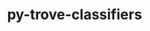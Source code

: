 ---
title: "py-trove-classifiers"
layout: cache
categories: [package, develop-2023-11-26]
meta: {"versions": ["2023.8.7"], "compilers": ["apple-clang@=15.0.0", "cce@=15.0.1", "gcc@=11.1.0", "gcc@=11.3.0", "gcc@=11.4.0", "gcc@=7.3.1", "gcc@=7.5.0", "gcc@=9.4.0", "oneapi@=2023.2.0"], "oss": ["amzn2", "rhel8", "ubuntu18.04", "ubuntu20.04", "ubuntu22.04", "ventura"], "platforms": ["darwin", "linux"], "targets": ["aarch64", "neoverse_n1", "neoverse_v1", "ppc64le", "x86_64_v3", "zen4"], "stacks": ["aws-isc", "aws-isc-aarch64", "data-vis-sdk", "e4s", "e4s-cray-rhel", "e4s-neoverse_v1", "e4s-oneapi", "e4s-power", "e4s-rocm-external", "ml-darwin-aarch64-mps", "ml-linux-x86_64-cpu", "ml-linux-x86_64-cuda", "ml-linux-x86_64-rocm", "radiuss", "root"], "num_specs": 25, "num_specs_by_stack": {"root": 25, "ml-darwin-aarch64-mps": 2, "aws-isc-aarch64": 2, "aws-isc": 1, "e4s-cray-rhel": 2, "radiuss": 1, "e4s-neoverse_v1": 2, "e4s-power": 2, "data-vis-sdk": 2, "e4s": 3, "e4s-rocm-external": 1, "e4s-oneapi": 4, "ml-linux-x86_64-rocm": 4, "ml-linux-x86_64-cpu": 4, "ml-linux-x86_64-cuda": 4}}
spec_details: [{"hash": "a44wicz55f6wsowmv3nclk2m644ztxzo", "compiler": "apple-clang@=15.0.0", "versions": ["2023.8.7"], "os": "ventura", "platform": "darwin", "target": "aarch64", "variants": ["build_system=python_pip"], "stacks": ["root", "ml-darwin-aarch64-mps"], "size": "-", "tarball": "https://binaries.spack.io/develop-2023-11-26/build_cache/darwin-ventura-aarch64/apple-clang-15.0.0/py-trove-classifiers-2023.8.7/darwin-ventura-aarch64-apple-clang-15.0.0-py-trove-classifiers-2023.8.7-a44wicz55f6wsowmv3nclk2m644ztxzo.spack"}, {"hash": "4o4r6iil7funaaq636tcq6rr4dxzzgwf", "compiler": "apple-clang@=15.0.0", "versions": ["2023.8.7"], "os": "ventura", "platform": "darwin", "target": "aarch64", "variants": ["build_system=python_pip"], "stacks": ["root", "ml-darwin-aarch64-mps"], "size": "-", "tarball": "https://binaries.spack.io/develop-2023-11-26/build_cache/darwin-ventura-aarch64/apple-clang-15.0.0/py-trove-classifiers-2023.8.7/darwin-ventura-aarch64-apple-clang-15.0.0-py-trove-classifiers-2023.8.7-4o4r6iil7funaaq636tcq6rr4dxzzgwf.spack"}, {"hash": "6krw3dimrnsmlpaialv7gcylva4iqmiy", "compiler": "gcc@=7.3.1", "versions": ["2023.8.7"], "os": "amzn2", "platform": "linux", "target": "aarch64", "variants": ["build_system=python_pip"], "stacks": ["aws-isc-aarch64", "root"], "size": "-", "tarball": "https://binaries.spack.io/develop-2023-11-26/build_cache/linux-amzn2-aarch64/gcc-7.3.1/py-trove-classifiers-2023.8.7/linux-amzn2-aarch64-gcc-7.3.1-py-trove-classifiers-2023.8.7-6krw3dimrnsmlpaialv7gcylva4iqmiy.spack"}, {"hash": "sww7723kr6tpgnvgymd2rnbkxdjrslj7", "compiler": "gcc@=7.3.1", "versions": ["2023.8.7"], "os": "amzn2", "platform": "linux", "target": "neoverse_n1", "variants": ["build_system=python_pip"], "stacks": ["aws-isc-aarch64", "root"], "size": "-", "tarball": "https://binaries.spack.io/develop-2023-11-26/build_cache/linux-amzn2-neoverse_n1/gcc-7.3.1/py-trove-classifiers-2023.8.7/linux-amzn2-neoverse_n1-gcc-7.3.1-py-trove-classifiers-2023.8.7-sww7723kr6tpgnvgymd2rnbkxdjrslj7.spack"}, {"hash": "hogwcr3ypjjd2zlcmvxa4zzcaas3m6wz", "compiler": "gcc@=7.3.1", "versions": ["2023.8.7"], "os": "amzn2", "platform": "linux", "target": "x86_64_v3", "variants": ["build_system=python_pip"], "stacks": ["root", "aws-isc"], "size": "-", "tarball": "https://binaries.spack.io/develop-2023-11-26/build_cache/linux-amzn2-x86_64_v3/gcc-7.3.1/py-trove-classifiers-2023.8.7/linux-amzn2-x86_64_v3-gcc-7.3.1-py-trove-classifiers-2023.8.7-hogwcr3ypjjd2zlcmvxa4zzcaas3m6wz.spack"}, {"hash": "hjvaajiioe6sabkwe7e2s6kmw3rifrah", "compiler": "cce@=15.0.1", "versions": ["2023.8.7"], "os": "rhel8", "platform": "linux", "target": "zen4", "variants": ["build_system=python_pip"], "stacks": ["e4s-cray-rhel", "root"], "size": "-", "tarball": "https://binaries.spack.io/develop-2023-11-26/build_cache/linux-rhel8-zen4/cce-15.0.1/py-trove-classifiers-2023.8.7/linux-rhel8-zen4-cce-15.0.1-py-trove-classifiers-2023.8.7-hjvaajiioe6sabkwe7e2s6kmw3rifrah.spack"}, {"hash": "pir2qa62lhbxpgelm4xrhutq46ey3dm2", "compiler": "cce@=15.0.1", "versions": ["2023.8.7"], "os": "rhel8", "platform": "linux", "target": "zen4", "variants": ["build_system=python_pip"], "stacks": ["e4s-cray-rhel", "root"], "size": "-", "tarball": "https://binaries.spack.io/develop-2023-11-26/build_cache/linux-rhel8-zen4/cce-15.0.1/py-trove-classifiers-2023.8.7/linux-rhel8-zen4-cce-15.0.1-py-trove-classifiers-2023.8.7-pir2qa62lhbxpgelm4xrhutq46ey3dm2.spack"}, {"hash": "e7dcszj3hmjjhoharvgiotkqusgr2tqa", "compiler": "gcc@=7.5.0", "versions": ["2023.8.7"], "os": "ubuntu18.04", "platform": "linux", "target": "x86_64_v3", "variants": ["build_system=python_pip"], "stacks": ["root", "radiuss"], "size": "-", "tarball": "https://binaries.spack.io/develop-2023-11-26/build_cache/linux-ubuntu18.04-x86_64_v3/gcc-7.5.0/py-trove-classifiers-2023.8.7/linux-ubuntu18.04-x86_64_v3-gcc-7.5.0-py-trove-classifiers-2023.8.7-e7dcszj3hmjjhoharvgiotkqusgr2tqa.spack"}, {"hash": "u2yd454qoqfn5eflszs76c7bhgmqekma", "compiler": "gcc@=11.4.0", "versions": ["2023.8.7"], "os": "ubuntu20.04", "platform": "linux", "target": "neoverse_v1", "variants": ["build_system=python_pip"], "stacks": ["e4s-neoverse_v1", "root"], "size": "-", "tarball": "https://binaries.spack.io/develop-2023-11-26/build_cache/linux-ubuntu20.04-neoverse_v1/gcc-11.4.0/py-trove-classifiers-2023.8.7/linux-ubuntu20.04-neoverse_v1-gcc-11.4.0-py-trove-classifiers-2023.8.7-u2yd454qoqfn5eflszs76c7bhgmqekma.spack"}, {"hash": "urbbb6dequ4zqf5cfazkrkmvrnobsfb3", "compiler": "gcc@=11.4.0", "versions": ["2023.8.7"], "os": "ubuntu20.04", "platform": "linux", "target": "neoverse_v1", "variants": ["build_system=python_pip"], "stacks": ["e4s-neoverse_v1", "root"], "size": "-", "tarball": "https://binaries.spack.io/develop-2023-11-26/build_cache/linux-ubuntu20.04-neoverse_v1/gcc-11.4.0/py-trove-classifiers-2023.8.7/linux-ubuntu20.04-neoverse_v1-gcc-11.4.0-py-trove-classifiers-2023.8.7-urbbb6dequ4zqf5cfazkrkmvrnobsfb3.spack"}, {"hash": "4sfvpvh32az2fd7rkqyh6bxlje5dg3om", "compiler": "gcc@=9.4.0", "versions": ["2023.8.7"], "os": "ubuntu20.04", "platform": "linux", "target": "ppc64le", "variants": ["build_system=python_pip"], "stacks": ["root", "e4s-power"], "size": "-", "tarball": "https://binaries.spack.io/develop-2023-11-26/build_cache/linux-ubuntu20.04-ppc64le/gcc-9.4.0/py-trove-classifiers-2023.8.7/linux-ubuntu20.04-ppc64le-gcc-9.4.0-py-trove-classifiers-2023.8.7-4sfvpvh32az2fd7rkqyh6bxlje5dg3om.spack"}, {"hash": "6u7kbwme3cuf4jpicn6u4lw72gvhvrwe", "compiler": "gcc@=9.4.0", "versions": ["2023.8.7"], "os": "ubuntu20.04", "platform": "linux", "target": "ppc64le", "variants": ["build_system=python_pip"], "stacks": ["root", "e4s-power"], "size": "-", "tarball": "https://binaries.spack.io/develop-2023-11-26/build_cache/linux-ubuntu20.04-ppc64le/gcc-9.4.0/py-trove-classifiers-2023.8.7/linux-ubuntu20.04-ppc64le-gcc-9.4.0-py-trove-classifiers-2023.8.7-6u7kbwme3cuf4jpicn6u4lw72gvhvrwe.spack"}, {"hash": "7sfugxqrjqi4kgbpnquyssl2ihdtjy7q", "compiler": "gcc@=11.1.0", "versions": ["2023.8.7"], "os": "ubuntu20.04", "platform": "linux", "target": "x86_64_v3", "variants": ["build_system=python_pip"], "stacks": ["root", "data-vis-sdk"], "size": "-", "tarball": "https://binaries.spack.io/develop-2023-11-26/build_cache/linux-ubuntu20.04-x86_64_v3/gcc-11.1.0/py-trove-classifiers-2023.8.7/linux-ubuntu20.04-x86_64_v3-gcc-11.1.0-py-trove-classifiers-2023.8.7-7sfugxqrjqi4kgbpnquyssl2ihdtjy7q.spack"}, {"hash": "5ohsxizaie7yc4a2udufu6t6h24n7qn7", "compiler": "gcc@=11.1.0", "versions": ["2023.8.7"], "os": "ubuntu20.04", "platform": "linux", "target": "x86_64_v3", "variants": ["build_system=python_pip"], "stacks": ["root", "data-vis-sdk"], "size": "-", "tarball": "https://binaries.spack.io/develop-2023-11-26/build_cache/linux-ubuntu20.04-x86_64_v3/gcc-11.1.0/py-trove-classifiers-2023.8.7/linux-ubuntu20.04-x86_64_v3-gcc-11.1.0-py-trove-classifiers-2023.8.7-5ohsxizaie7yc4a2udufu6t6h24n7qn7.spack"}, {"hash": "ox4ff25qauf2uq5yyzfmbx2hfmq7beog", "compiler": "gcc@=11.4.0", "versions": ["2023.8.7"], "os": "ubuntu20.04", "platform": "linux", "target": "x86_64_v3", "variants": ["build_system=python_pip"], "stacks": ["e4s", "e4s-rocm-external", "root"], "size": "-", "tarball": "https://binaries.spack.io/develop-2023-11-26/build_cache/linux-ubuntu20.04-x86_64_v3/gcc-11.4.0/py-trove-classifiers-2023.8.7/linux-ubuntu20.04-x86_64_v3-gcc-11.4.0-py-trove-classifiers-2023.8.7-ox4ff25qauf2uq5yyzfmbx2hfmq7beog.spack"}, {"hash": "u6762tq3klpjgrjhyxbna3lxcyfv7eve", "compiler": "gcc@=11.4.0", "versions": ["2023.8.7"], "os": "ubuntu20.04", "platform": "linux", "target": "x86_64_v3", "variants": ["build_system=python_pip"], "stacks": ["e4s", "root"], "size": "-", "tarball": "https://binaries.spack.io/develop-2023-11-26/build_cache/linux-ubuntu20.04-x86_64_v3/gcc-11.4.0/py-trove-classifiers-2023.8.7/linux-ubuntu20.04-x86_64_v3-gcc-11.4.0-py-trove-classifiers-2023.8.7-u6762tq3klpjgrjhyxbna3lxcyfv7eve.spack"}, {"hash": "islgsonhc5cajlf7f5wsewnf5dao3dc2", "compiler": "gcc@=11.4.0", "versions": ["2023.8.7"], "os": "ubuntu20.04", "platform": "linux", "target": "x86_64_v3", "variants": ["build_system=python_pip"], "stacks": ["e4s", "root"], "size": "-", "tarball": "https://binaries.spack.io/develop-2023-11-26/build_cache/linux-ubuntu20.04-x86_64_v3/gcc-11.4.0/py-trove-classifiers-2023.8.7/linux-ubuntu20.04-x86_64_v3-gcc-11.4.0-py-trove-classifiers-2023.8.7-islgsonhc5cajlf7f5wsewnf5dao3dc2.spack"}, {"hash": "5emxfdrzzcr7tivthl2tdvrlxvmvr7py", "compiler": "oneapi@=2023.2.0", "versions": ["2023.8.7"], "os": "ubuntu20.04", "platform": "linux", "target": "x86_64_v3", "variants": ["build_system=python_pip"], "stacks": ["e4s-oneapi", "root"], "size": "-", "tarball": "https://binaries.spack.io/develop-2023-11-26/build_cache/linux-ubuntu20.04-x86_64_v3/oneapi-2023.2.0/py-trove-classifiers-2023.8.7/linux-ubuntu20.04-x86_64_v3-oneapi-2023.2.0-py-trove-classifiers-2023.8.7-5emxfdrzzcr7tivthl2tdvrlxvmvr7py.spack"}, {"hash": "62f5sg26jqi4qwnov2trr3oivpb6eqtu", "compiler": "oneapi@=2023.2.0", "versions": ["2023.8.7"], "os": "ubuntu20.04", "platform": "linux", "target": "x86_64_v3", "variants": ["build_system=python_pip"], "stacks": ["e4s-oneapi", "root"], "size": "-", "tarball": "https://binaries.spack.io/develop-2023-11-26/build_cache/linux-ubuntu20.04-x86_64_v3/oneapi-2023.2.0/py-trove-classifiers-2023.8.7/linux-ubuntu20.04-x86_64_v3-oneapi-2023.2.0-py-trove-classifiers-2023.8.7-62f5sg26jqi4qwnov2trr3oivpb6eqtu.spack"}, {"hash": "cth2vmnswlf2t76j4cljnq6r5bwwojgc", "compiler": "oneapi@=2023.2.0", "versions": ["2023.8.7"], "os": "ubuntu20.04", "platform": "linux", "target": "x86_64_v3", "variants": ["build_system=python_pip"], "stacks": ["e4s-oneapi", "root"], "size": "-", "tarball": "https://binaries.spack.io/develop-2023-11-26/build_cache/linux-ubuntu20.04-x86_64_v3/oneapi-2023.2.0/py-trove-classifiers-2023.8.7/linux-ubuntu20.04-x86_64_v3-oneapi-2023.2.0-py-trove-classifiers-2023.8.7-cth2vmnswlf2t76j4cljnq6r5bwwojgc.spack"}, {"hash": "xbaajy7tdvxkv2fxicmyiobe52clzpgo", "compiler": "oneapi@=2023.2.0", "versions": ["2023.8.7"], "os": "ubuntu20.04", "platform": "linux", "target": "x86_64_v3", "variants": ["build_system=python_pip"], "stacks": ["e4s-oneapi", "root"], "size": "-", "tarball": "https://binaries.spack.io/develop-2023-11-26/build_cache/linux-ubuntu20.04-x86_64_v3/oneapi-2023.2.0/py-trove-classifiers-2023.8.7/linux-ubuntu20.04-x86_64_v3-oneapi-2023.2.0-py-trove-classifiers-2023.8.7-xbaajy7tdvxkv2fxicmyiobe52clzpgo.spack"}, {"hash": "hmcslld2dxumr3zmfa6btj7ztw7vorkh", "compiler": "gcc@=11.3.0", "versions": ["2023.8.7"], "os": "ubuntu22.04", "platform": "linux", "target": "x86_64_v3", "variants": ["build_system=python_pip"], "stacks": ["root", "ml-linux-x86_64-rocm", "ml-linux-x86_64-cpu", "ml-linux-x86_64-cuda"], "size": "-", "tarball": "https://binaries.spack.io/develop-2023-11-26/build_cache/linux-ubuntu22.04-x86_64_v3/gcc-11.3.0/py-trove-classifiers-2023.8.7/linux-ubuntu22.04-x86_64_v3-gcc-11.3.0-py-trove-classifiers-2023.8.7-hmcslld2dxumr3zmfa6btj7ztw7vorkh.spack"}, {"hash": "qqktg2uimy7cklglejfsbjiqpou7b6sq", "compiler": "gcc@=11.3.0", "versions": ["2023.8.7"], "os": "ubuntu22.04", "platform": "linux", "target": "x86_64_v3", "variants": ["build_system=python_pip"], "stacks": ["root", "ml-linux-x86_64-rocm", "ml-linux-x86_64-cpu", "ml-linux-x86_64-cuda"], "size": "-", "tarball": "https://binaries.spack.io/develop-2023-11-26/build_cache/linux-ubuntu22.04-x86_64_v3/gcc-11.3.0/py-trove-classifiers-2023.8.7/linux-ubuntu22.04-x86_64_v3-gcc-11.3.0-py-trove-classifiers-2023.8.7-qqktg2uimy7cklglejfsbjiqpou7b6sq.spack"}, {"hash": "k5ii23mrolq7iqkr7jzkdeug44a6mter", "compiler": "gcc@=11.3.0", "versions": ["2023.8.7"], "os": "ubuntu22.04", "platform": "linux", "target": "x86_64_v3", "variants": ["build_system=python_pip"], "stacks": ["root", "ml-linux-x86_64-rocm", "ml-linux-x86_64-cpu", "ml-linux-x86_64-cuda"], "size": "-", "tarball": "https://binaries.spack.io/develop-2023-11-26/build_cache/linux-ubuntu22.04-x86_64_v3/gcc-11.3.0/py-trove-classifiers-2023.8.7/linux-ubuntu22.04-x86_64_v3-gcc-11.3.0-py-trove-classifiers-2023.8.7-k5ii23mrolq7iqkr7jzkdeug44a6mter.spack"}, {"hash": "u2r7t2alnz3gm73xfpr5kmxn7d6rgnxx", "compiler": "gcc@=11.3.0", "versions": ["2023.8.7"], "os": "ubuntu22.04", "platform": "linux", "target": "x86_64_v3", "variants": ["build_system=python_pip"], "stacks": ["root", "ml-linux-x86_64-rocm", "ml-linux-x86_64-cpu", "ml-linux-x86_64-cuda"], "size": "-", "tarball": "https://binaries.spack.io/develop-2023-11-26/build_cache/linux-ubuntu22.04-x86_64_v3/gcc-11.3.0/py-trove-classifiers-2023.8.7/linux-ubuntu22.04-x86_64_v3-gcc-11.3.0-py-trove-classifiers-2023.8.7-u2r7t2alnz3gm73xfpr5kmxn7d6rgnxx.spack"}]
---